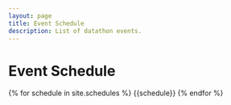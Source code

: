 ```yaml
---
layout: page
title: Event Schedule
description: List of datathon events. 
---
```


# Event Schedule

{% for schedule in site.schedules %} {{schedule}} {% endfor %}